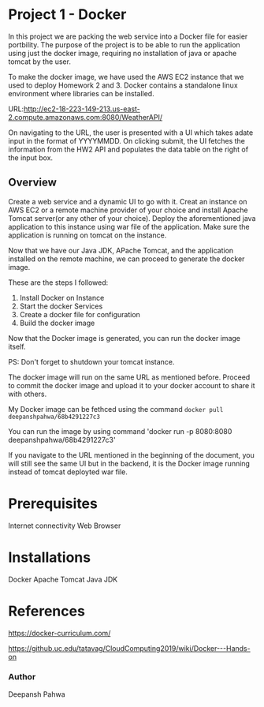 # Project 1 - Docker

In this project we are packing the web service into a Docker file for easier portbility. The purpose of the project is to be able to run the application using just the docker image, requiring no installation of java or apache tomcat by the user.

To make the docker image, we have used the AWS EC2 instance that we used to deploy Homework 2 and 3. Docker contains a standalone linux environment where libraries can be installed.

URL:http://ec2-18-223-149-213.us-east-2.compute.amazonaws.com:8080/WeatherAPI/

On navigating to the URL, the user is presented with a UI which takes adate input in the format of YYYYMMDD. On clicking submit, the UI fetches the information from the HW2 API and populates the data table on the right  of the input box.

## Overview
Create a web service and a  dynamic UI to go with it.
Creat an instance on AWS  EC2 or a remote machine provider of your choice and install Apache Tomcat server(or any other of your choice). Deploy the aforementioned java application to this instance using war file of the application. Make sure the application is running on tomcat on the instance.

Now that we have our Java JDK, APache Tomcat, and the application installed on the remote machine, we can proceed to generate the docker image.

These are the steps I followed:
1. Install Docker on Instance
2. Start the docker Services
3. Create a docker file for configuration
4. Build the docker image

Now that the Docker image is generated, you can run the docker image itself.

PS: Don't forget to shutdown your tomcat instance.

The docker image will run on the same URL as mentioned before. Proceed to commit the docker image and upload it to your docker account to share it with others.

My Docker image can be fethced using the command
`docker pull deepanshpahwa/68b4291227c3`

You can run the image by using command
'docker run -p 8080:8080 deepanshpahwa/68b4291227c3'

If you navigate to the URL mentioned in the beginning of the document, you will still see the same UI but in the backend, it is the Docker image running instead of tomcat deployted war file.

# Prerequisites
Internet connectivity
Web Browser

# Installations
Docker
Apache Tomcat
Java JDK

# References
https://docker-curriculum.com/

https://github.uc.edu/tatavag/CloudComputing2019/wiki/Docker---Hands-on

### Author
Deepansh Pahwa
